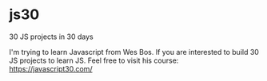 # js30
30 JS projects in 30 days

I'm trying to learn Javascript from Wes Bos. If you are interested to build 30 JS projects to learn JS. Feel free to visit his course: https://javascript30.com/
